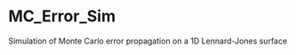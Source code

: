 MC_Error_Sim
============

Simulation of Monte Carlo error propagation on a 1D Lennard-Jones surface
